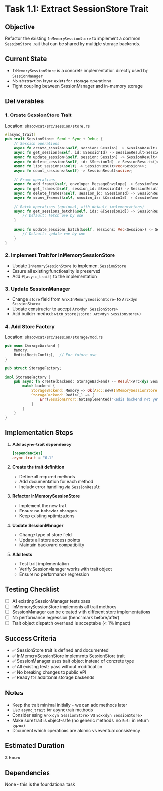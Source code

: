 # Task 1.1: Extract SessionStore Trait

## Objective
Refactor the existing `InMemorySessionStore` to implement a common `SessionStore` trait that can be shared by multiple storage backends.

## Current State
- `InMemorySessionStore` is a concrete implementation directly used by `SessionManager`
- No abstraction layer exists for storage operations
- Tight coupling between SessionManager and in-memory storage

## Deliverables

### 1. Create SessionStore Trait
Location: `shadowcat/src/session/store.rs`

```rust
#[async_trait]
pub trait SessionStore: Send + Sync + Debug {
    // Session operations
    async fn create_session(&self, session: Session) -> SessionResult<()>;
    async fn get_session(&self, id: &SessionId) -> SessionResult<Session>;
    async fn update_session(&self, session: Session) -> SessionResult<()>;
    async fn delete_session(&self, id: &SessionId) -> SessionResult<()>;
    async fn list_sessions(&self) -> SessionResult<Vec<Session>>;
    async fn count_sessions(&self) -> SessionResult<usize>;
    
    // Frame operations
    async fn add_frame(&self, envelope: MessageEnvelope) -> SessionResult<()>;
    async fn get_frames(&self, session_id: &SessionId) -> SessionResult<Vec<MessageEnvelope>>;
    async fn delete_frames(&self, session_id: &SessionId) -> SessionResult<()>;
    async fn count_frames(&self, session_id: &SessionId) -> SessionResult<usize>;
    
    // Batch operations (optional, with default implementations)
    async fn get_sessions_batch(&self, ids: &[SessionId]) -> SessionResult<Vec<Session>> {
        // Default: fetch one by one
    }
    
    async fn update_sessions_batch(&self, sessions: Vec<Session>) -> SessionResult<()> {
        // Default: update one by one
    }
}
```

### 2. Implement Trait for InMemorySessionStore
- Update `InMemorySessionStore` to implement `SessionStore`
- Ensure all existing functionality is preserved
- Add `#[async_trait]` to the implementation

### 3. Update SessionManager
- Change `store` field from `Arc<InMemorySessionStore>` to `Arc<dyn SessionStore>`
- Update constructor to accept `Arc<dyn SessionStore>`
- Add builder method: `with_store(store: Arc<dyn SessionStore>)`

### 4. Add Store Factory
Location: `shadowcat/src/session/storage/mod.rs`

```rust
pub enum StorageBackend {
    Memory,
    Redis(RedisConfig),  // For future use
}

pub struct StorageFactory;

impl StorageFactory {
    pub async fn create(backend: StorageBackend) -> Result<Arc<dyn SessionStore>> {
        match backend {
            StorageBackend::Memory => Ok(Arc::new(InMemorySessionStore::new())),
            StorageBackend::Redis(_) => {
                Err(SessionError::NotImplemented("Redis backend not yet implemented"))
            }
        }
    }
}
```

## Implementation Steps

1. **Add async-trait dependency**
   ```toml
   [dependencies]
   async-trait = "0.1"
   ```

2. **Create the trait definition**
   - Define all required methods
   - Add documentation for each method
   - Include error handling via `SessionResult`

3. **Refactor InMemorySessionStore**
   - Implement the new trait
   - Ensure no behavior changes
   - Keep existing optimizations

4. **Update SessionManager**
   - Change type of store field
   - Update all store access points
   - Maintain backward compatibility

5. **Add tests**
   - Test trait implementation
   - Verify SessionManager works with trait object
   - Ensure no performance regression

## Testing Checklist

- [ ] All existing SessionManager tests pass
- [ ] InMemorySessionStore implements all trait methods
- [ ] SessionManager can be created with different store implementations
- [ ] No performance regression (benchmark before/after)
- [ ] Trait object dispatch overhead is acceptable (< 1% impact)

## Success Criteria

- ✅ SessionStore trait is defined and documented
- ✅ InMemorySessionStore implements SessionStore trait
- ✅ SessionManager uses trait object instead of concrete type
- ✅ All existing tests pass without modification
- ✅ No breaking changes to public API
- ✅ Ready for additional storage backends

## Notes

- Keep the trait minimal initially - we can add methods later
- Use `async_trait` for async trait methods
- Consider using `Arc<dyn SessionStore>` vs `Box<dyn SessionStore>`
- Make sure trait is object-safe (no generic methods, no `Self` in return types)
- Document which operations are atomic vs eventual consistency

## Estimated Duration
3 hours

## Dependencies
None - this is the foundational task